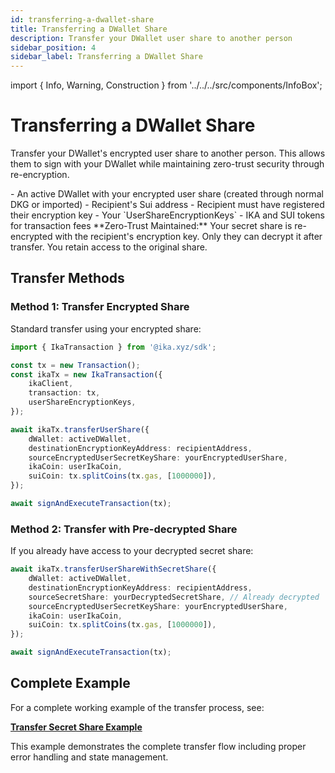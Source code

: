 ```yaml
---
id: transferring-a-dwallet-share
title: Transferring a DWallet Share
description: Transfer your DWallet user share to another person
sidebar_position: 4
sidebar_label: Transferring a DWallet Share
---
```


import { Info, Warning, Construction } from '../../../src/components/InfoBox';

# Transferring a DWallet Share

<Construction />

Transfer your DWallet's encrypted user share to another person. This allows them to sign with your DWallet while maintaining zero-trust security through re-encryption.

<Info title="Prerequisites">
- An active DWallet with your encrypted user share (created through normal DKG or imported)
- Recipient's Sui address
- Recipient must have registered their encryption key
- Your `UserShareEncryptionKeys`
- IKA and SUI tokens for transaction fees
</Info>

<Warning title="Security Model">
**Zero-Trust Maintained:** Your secret share is re-encrypted with the recipient's encryption key. Only they can decrypt it after transfer. You retain access to the original share.
</Warning>

## Transfer Methods

### Method 1: Transfer Encrypted Share

Standard transfer using your encrypted share:

```typescript
import { IkaTransaction } from '@ika.xyz/sdk';

const tx = new Transaction();
const ikaTx = new IkaTransaction({
	ikaClient,
	transaction: tx,
	userShareEncryptionKeys,
});

await ikaTx.transferUserShare({
	dWallet: activeDWallet,
	destinationEncryptionKeyAddress: recipientAddress,
	sourceEncryptedUserSecretKeyShare: yourEncryptedUserShare,
	ikaCoin: userIkaCoin,
	suiCoin: tx.splitCoins(tx.gas, [1000000]),
});

await signAndExecuteTransaction(tx);
```

### Method 2: Transfer with Pre-decrypted Share

If you already have access to your decrypted secret share:

```typescript
await ikaTx.transferUserShareWithSecretShare({
	dWallet: activeDWallet,
	destinationEncryptionKeyAddress: recipientAddress,
	sourceSecretShare: yourDecryptedSecretShare, // Already decrypted
	sourceEncryptedUserSecretKeyShare: yourEncryptedUserShare,
	ikaCoin: userIkaCoin,
	suiCoin: tx.splitCoins(tx.gas, [1000000]),
});

await signAndExecuteTransaction(tx);
```

## Complete Example

For a complete working example of the transfer process, see:

**[Transfer Secret Share Example](https://github.com/dwallet-labs/ika/blob/main/sdk/typescript/examples/zero-trust-dwallet/transfer-secret-share.ts)**

This example demonstrates the complete transfer flow including proper error handling and state management.
